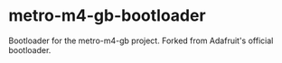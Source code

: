# metro-m4-gb-bootloader
Bootloader for the metro-m4-gb project. Forked from Adafruit's official bootloader.
